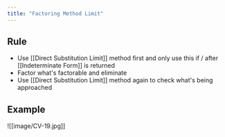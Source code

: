 ```yaml
---
title: "Factoring Method Limit"
---
```

## Rule
- Use [[Direct Substitution Limit]] method first and only use this if / after [[Indeterminate Form]] is returned
- Factor what's factorable and eliminate
- Use [[Direct Substitution Limit]] method again to check what's being approached
## Example
![[image/CV-19.jpg]]